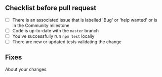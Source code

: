 ## Checklist before pull request
* [ ] There is an associated issue that is labelled 'Bug' or 'help wanted' or is in the Community milestone
* [ ] Code is up-to-date with the `master` branch
* [ ] You've successfully run `npm test` locally
* [ ] There are new or updated tests validating the change

## Fixes #
About your changes
